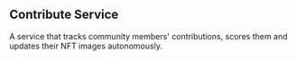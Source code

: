 ## Contribute Service

A service that tracks community members' contributions, scores them and updates their NFT images autonomously.
